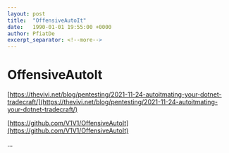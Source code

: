 ```yaml
---
layout: post
title:  "OffensiveAutoIt"
date:   1990-01-01 19:55:00 +0000
author: PfiatDe
excerpt_separator: <!--more-->
---
```


# OffensiveAutoIt

[https://thevivi.net/blog/pentesting/2021-11-24-autoitmating-your-dotnet-tradecraft/](https://thevivi.net/blog/pentesting/2021-11-24-autoitmating-your-dotnet-tradecraft/)

[https://github.com/V1V1/OffensiveAutoIt](https://github.com/V1V1/OffensiveAutoIt)

...
<!--more-->
